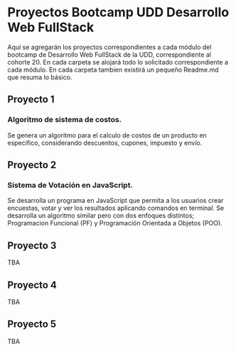 
# Proyectos Bootcamp UDD Desarrollo Web FullStack

Aquí se agregarán los proyectos correspondientes a cada módulo del bootcamp de Desarrollo Web FullStack de la UDD, correspondiente al cohorte 20. En cada carpeta se alojará todo lo solicitado correspondiente a cada módulo.
En cada carpeta tambien existirá un pequeño Readme.md que resuma lo básico.

## Proyecto 1

### Algoritmo de sistema de costos.

Se genera un algoritmo para el calculo de costos de un producto en especifico, considerando descuentos, cupones, impuesto y envío.

## Proyecto 2

### Sistema de Votación en JavaScript.

Se desarrolla un programa en JavaScript que permita a los usuarios crear encuestas, votar y ver los resultados aplicando comandos en terminal. Se desarrolla un algoritmo similar pero con dos enfoques distintos; Programacion Funcional (PF) y Programación Orientada a Objetos (POO).

## Proyecto 3
TBA

## Proyecto 4
TBA

## Proyecto 5
TBA
